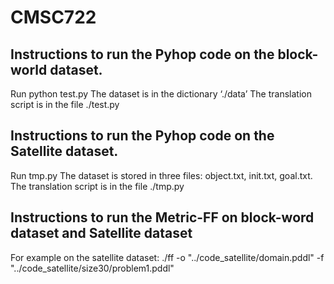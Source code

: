 # CMSC722
## Instructions to run the Pyhop code on the block-world dataset.
Run python test.py
The dataset is in the dictionary ‘./data’
The translation script is in the file ./test.py

## Instructions to run the Pyhop code on the Satellite dataset.
Run tmp.py
The dataset is stored in three files: object.txt, init.txt, goal.txt.
The translation script is in the file ./tmp.py

## Instructions to run the Metric-FF on block-word dataset and Satellite dataset
For example on the satellite dataset:
 ./ff -o "../code_satellite/domain.pddl" -f "../code_satellite/size30/problem1.pddl"
